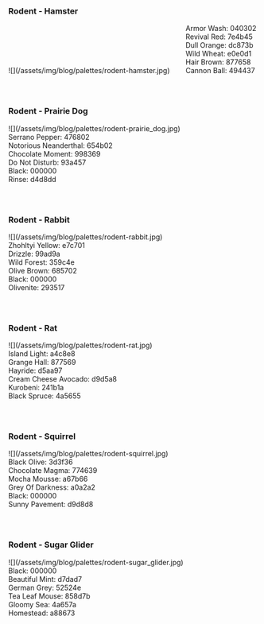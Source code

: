 <style>
div.palette_image {
  display: inline-block;
  width: 70%;
  max-width: 100%;
}

div.palette_colors {
  display: inline-block;
  width: auto;
  min-width: 100px;
  margin-bottom: 40px;
}
</style>

### Rodent - Hamster
<div class="palette_image" markdown="span">![](/assets/img/blog/palettes/rodent-hamster.jpg)</div>
<div class="palette_colors">Armor Wash: 040302<br>Revival Red: 7e4b45<br>Dull Orange: dc873b<br>Wild Wheat: e0e0d1<br>Hair Brown: 877658<br>Cannon Ball: 494437</div>


### Rodent - Prairie Dog
<div class="palette_image" markdown="span">![](/assets/img/blog/palettes/rodent-prairie_dog.jpg)</div>
<div class="palette_colors">Serrano Pepper: 476802<br>Notorious Neanderthal: 654b02<br>Chocolate Moment: 998369<br>Do Not Disturb: 93a457<br>Black: 000000<br>Rinse: d4d8dd</div>


### Rodent - Rabbit
<div class="palette_image" markdown="span">![](/assets/img/blog/palettes/rodent-rabbit.jpg)</div>
<div class="palette_colors">Zhohltyi Yellow: e7c701<br>Drizzle: 99ad9a<br>Wild Forest: 359c4e<br>Olive Brown: 685702<br>Black: 000000<br>Olivenite: 293517</div>


### Rodent - Rat
<div class="palette_image" markdown="span">![](/assets/img/blog/palettes/rodent-rat.jpg)</div>
<div class="palette_colors">Island Light: a4c8e8<br>Grange Hall: 877569<br>Hayride: d5aa97<br>Cream Cheese Avocado: d9d5a8<br>Kurobeni: 241b1a<br>Black Spruce: 4a5655</div>


### Rodent - Squirrel
<div class="palette_image" markdown="span">![](/assets/img/blog/palettes/rodent-squirrel.jpg)</div>
<div class="palette_colors">Black Olive: 3d3f36<br>Chocolate Magma: 774639<br>Mocha Mousse: a67b66<br>Grey Of Darkness: a0a2a2<br>Black: 000000<br>Sunny Pavement: d9d8d8</div>


### Rodent - Sugar Glider
<div class="palette_image" markdown="span">![](/assets/img/blog/palettes/rodent-sugar_glider.jpg)</div>
<div class="palette_colors">Black: 000000<br>Beautiful Mint: d7dad7<br>German Grey: 52524e<br>Tea Leaf Mouse: 858d7b<br>Gloomy Sea: 4a657a<br>Homestead: a88673</div>


